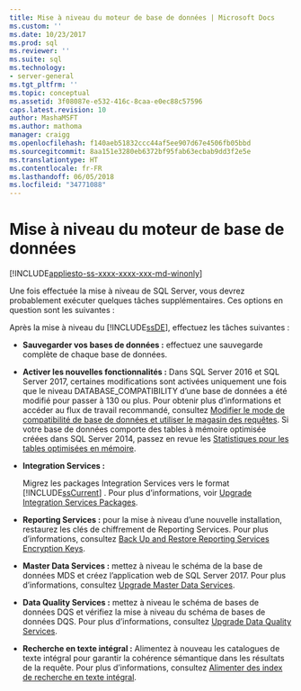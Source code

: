 ```yaml
---
title: Mise à niveau du moteur de base de données | Microsoft Docs
ms.custom: ''
ms.date: 10/23/2017
ms.prod: sql
ms.reviewer: ''
ms.suite: sql
ms.technology:
- server-general
ms.tgt_pltfrm: ''
ms.topic: conceptual
ms.assetid: 3f08087e-e532-416c-8caa-e0ec88c57596
caps.latest.revision: 10
author: MashaMSFT
ms.author: mathoma
manager: craigg
ms.openlocfilehash: f140aeb51832ccc44af5ee907d67e4506fb05bbd
ms.sourcegitcommit: 8aa151e3280eb6372bf95fab63ecbab9dd3f2e5e
ms.translationtype: HT
ms.contentlocale: fr-FR
ms.lasthandoff: 06/05/2018
ms.locfileid: "34771088"
---
```

# <a name="complete-the-database-engine-upgrade"></a>Mise à niveau du moteur de base de données

[!INCLUDE[appliesto-ss-xxxx-xxxx-xxx-md-winonly](../../includes/appliesto-ss-xxxx-xxxx-xxx-md-winonly.md)]

Une fois effectuée la mise à niveau de SQL Server, vous devrez probablement exécuter quelques tâches supplémentaires. Ces options en question sont les suivantes :  
  
Après la mise à niveau du [!INCLUDE[ssDE](../../includes/ssde-md.md)], effectuez les tâches suivantes :  
  
- **Sauvegarder vos bases de données :** effectuez une sauvegarde complète de chaque base de données.  

- **Activer les nouvelles fonctionnalités :** Dans SQL Server 2016 et SQL Server 2017, certaines modifications sont activées uniquement une fois que le niveau DATABASE_COMPATIBILITY d’une base de données a été modifié pour passer à 130 ou plus.  Pour obtenir plus d’informations et accéder au flux de travail recommandé, consultez [Modifier le mode de compatibilité de base de données et utiliser le magasin des requêtes](../../database-engine/install-windows/change-the-database-compatibility-mode-and-use-the-query-store.md). Si votre base de données comporte des tables à mémoire optimisée créées dans SQL Server 2014, passez en revue les [Statistiques pour les tables optimisées en mémoire](../../relational-databases/in-memory-oltp/statistics-for-memory-optimized-tables.md).
  
- **Integration Services :**  
  
     Migrez les packages Integration Services vers le format [!INCLUDE[ssCurrent](../../includes/sscurrent-md.md)] . Pour plus d’informations, voir [Upgrade Integration Services Packages](../../integration-services/install-windows/upgrade-integration-services-packages.md).  
  
- **Reporting Services :** pour la mise à niveau d’une nouvelle installation, restaurez les clés de chiffrement de Reporting Services. Pour plus d’informations, consultez [Back Up and Restore Reporting Services Encryption Keys](../../reporting-services/install-windows/ssrs-encryption-keys-back-up-and-restore-encryption-keys.md).  
  
- **Master Data Services :** mettez à niveau le schéma de la base de données MDS et créez l’application web de SQL Server 2017. Pour plus d’informations, consultez [Upgrade Master Data Services](../../database-engine/install-windows/upgrade-master-data-services.md).  
  
- **Data Quality Services :** mettez à niveau le schéma de bases de données DQS et vérifiez la mise à niveau du schéma de bases de données DQS. Pour plus d’informations, consultez [Upgrade Data Quality Services](../../database-engine/install-windows/upgrade-data-quality-services.md).  
  
- **Recherche en texte intégral :** Alimentez à nouveau les catalogues de texte intégral pour garantir la cohérence sémantique dans les résultats de la requête. Pour plus d’informations, consultez [Alimenter des index de recherche en texte intégral](../../relational-databases/search/populate-full-text-indexes.md).  
  

